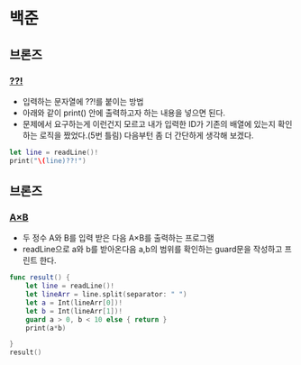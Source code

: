 # 백준

## 브론즈

### [??!](https://github.com/unchain123/algorithm-study-in-swift.git)
- 입력하는 문자열에 ??!를 붙이는 방법
- 아래와 같이 print() 안에 출력하고자 하는 내용을 넣으면 된다.
- 문제에서 요구하는게 이런건지 모르고 내가 입력한 ID가 기존의 배열에 있는지 확인하는 로직을 짰었다.(5번 틀림) 다음부턴 좀 더 간단하게 생각해 보겠다.
```swift
let line = readLine()!
print("\(line)??!")
```

## 브론즈

### [A×B](https://github.com/unchain123/algorithm-study-in-swift.git)
- 두 정수 A와 B를 입력 받은 다음 A×B를 출력하는 프로그램
- readLine으로 a와 b를 받아온다음 a,b의 범위를 확인하는 guard문을 작성하고 프린트 한다.
```swift
func result() {
    let line = readLine()!
    let lineArr = line.split(separator: " ")
    let a = Int(lineArr[0])!
    let b = Int(lineArr[1])!
    guard a > 0, b < 10 else { return }
    print(a*b)

}
result()
```

